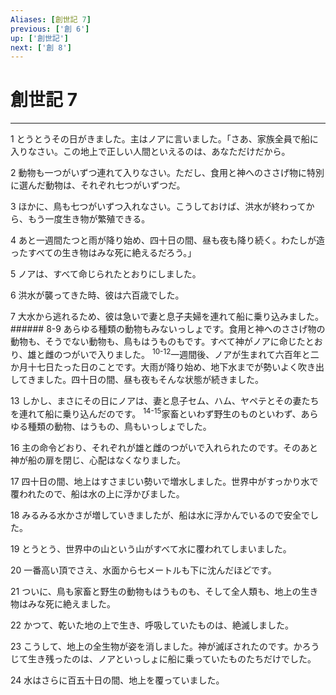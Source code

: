 ```yaml
---
Aliases: [創世記 7]
previous: ['創 6']
up: ['創世記']
next: ['創 8']
---
```

# 創世記 7

***




1 
とうとうその日がきました。主はノアに言いました。「さあ、家族全員で船に入りなさい。この地上で正しい人間といえるのは、あなただけだから。 



2 
動物も一つがいずつ連れて入りなさい。ただし、食用と神へのささげ物に特別に選んだ動物は、それぞれ七つがいずつだ。 



3 
ほかに、鳥も七つがいずつ入れなさい。こうしておけば、洪水が終わってから、もう一度生き物が繁殖できる。 



4 
あと一週間たつと雨が降り始め、四十日の間、昼も夜も降り続く。わたしが造ったすべての生き物はみな死に絶えるだろう。」 



5 
ノアは、すべて命じられたとおりにしました。 



6 
洪水が襲ってきた時、彼は六百歳でした。 



7 
大水から逃れるため、彼は急いで妻と息子夫婦を連れて船に乗り込みました。 ###### 8-9 あらゆる種類の動物もみないっしょです。食用と神へのささげ物の動物も、そうでない動物も、鳥もはうものもです。すべて神がノアに命じたとおり、雄と雌のつがいで入りました。 <sup class="versenum">10-12</sup>一週間後、ノアが生まれて六百年と二か月十七日たった日のことです。大雨が降り始め、地下水までが勢いよく吹き出してきました。四十日の間、昼も夜もそんな状態が続きました。 



13 
しかし、まさにその日にノアは、妻と息子セム、ハム、ヤペテとその妻たちを連れて船に乗り込んだのです。 <sup class="versenum">14-15</sup>家畜といわず野生のものといわず、あらゆる種類の動物、はうもの、鳥もいっしょでした。 



16 
主の命令どおり、それぞれが雄と雌のつがいで入れられたのです。そのあと神が船の扉を閉じ、心配はなくなりました。 



17 
四十日の間、地上はすさまじい勢いで増水しました。世界中がすっかり水で覆われたので、船は水の上に浮かびました。 



18 
みるみる水かさが増していきましたが、船は水に浮かんでいるので安全でした。 



19 
とうとう、世界中の山という山がすべて水に覆われてしまいました。 



20 
一番高い頂でさえ、水面から七メートルも下に沈んだほどです。 



21 
ついに、鳥も家畜と野生の動物もはうものも、そして全人類も、地上の生き物はみな死に絶えました。 



22 
かつて、乾いた地の上で生き、呼吸していたものは、絶滅しました。 



23 
こうして、地上の全生物が姿を消しました。神が滅ぼされたのです。かろうじて生き残ったのは、ノアといっしょに船に乗っていたものたちだけでした。 



24 
水はさらに百五十日の間、地上を覆っていました。
